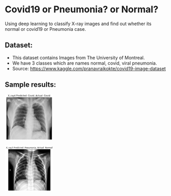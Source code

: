 # Covid19 or Pneumonia? or Normal?
Using deep learning to classify X-ray images and find out whether its normal or covid19 or Pneumonia case.

## Dataset:
- This dataset contains Images from The University of Montreal.
- We have 3 classes which are names normal, covid, viral pneumonia.
- Source: https://www.kaggle.com/pranavraikokte/covid19-image-dataset

## Sample results:
<p float="left">
  <img src="/covid.PNG" width="150" />
</p>
<p float="left">
  <img src="/pneu.PNG" width="150" />
</p>




